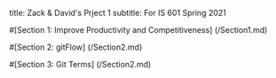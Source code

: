 title: Zack & David's Prject 1
subtitle: For IS 601 Spring 2021

#[Section 1: Improve Productivity and Competitiveness] (/Section1.md)

#[Section 2: gitFlow] (/Section2.md)

#[Section 3: Git Terms] (/Section2.md)
